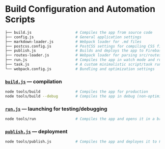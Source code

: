 # Build Configuration and Automation Scripts

```bash
├── build.js                    # Compiles the app from source code
├── config.js                   # General application settings
├── markdown-loader.js          # Webpack loader for .md files
├── postcss.config.js           # PostCSS settings for compiling CSS files
├── publish.js                  # Builds and deploys the app to Firebase
├── routes-loader.js            # Webpack loader for parsing src/routes.json
├── run.js                      # Compiles the app in watch mode and runs dev server
├── task.js                     # A custom minimalistic script/task runner
└── webpack.config.js           # Bundling and optimization settings
```


### [`build.js`](./build.js) — compilation

```bash
node tools/build                # Compiles the app for production
node tools/build --debug        # Compiles the app in debug (non-optimized) mode
```


### [`run.js`](./run.js) — launching for testing/debugging

```bash
node tools/run                  # Compiles the app and opens it in a browser with 'live reload'
```


### [`publish.js`](./publish.js) — deployment

```bash
node tools/publish.js           # Compiles the app and deployes it to Firebase
```
